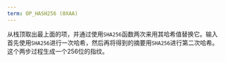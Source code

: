 ```yaml
---
term: OP_HASH256 (0XAA)
---
```


从栈顶取出最上面的项，并通过使用`SHA256`函数两次来用其哈希值替换它。输入首先使用`SHA256`进行一次哈希，然后再将得到的摘要用`SHA256`进行第二次哈希。这个两步过程生成一个256位的指纹。
